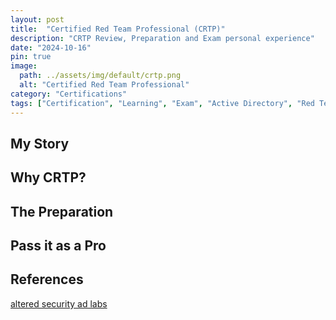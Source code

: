 ```yaml
---
layout: post
title:  "Certified Red Team Professional (CRTP)"
description: "CRTP Review, Preparation and Exam personal experience"
date: "2024-10-16"
pin: true
image:
  path: ../assets/img/default/crtp.png
  alt: "Certified Red Team Professional"
category: "Certifications"
tags: ["Certification", "Learning", "Exam", "Active Directory", "Red Teaming", "Personal Story"]
---
```


## My Story



## Why CRTP?


## The Preparation



## Pass it as a Pro



## References
[altered security ad labs](https://www.alteredsecurity.com/adlab)
